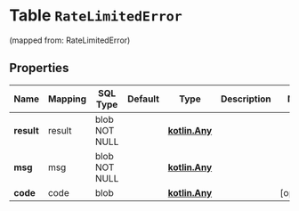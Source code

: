 
# Table `RateLimitedError` 
(mapped from: RateLimitedError)

## Properties
Name | Mapping | SQL Type | Default | Type | Description | Notes
---- | ------- | -------- | ------- | ---- | ----------- | -----
**result** | result | blob NOT NULL |  | [**kotlin.Any**](.md) |  | 
**msg** | msg | blob NOT NULL |  | [**kotlin.Any**](.md) |  | 
**code** | code | blob |  | [**kotlin.Any**](.md) |  |  [optional]





